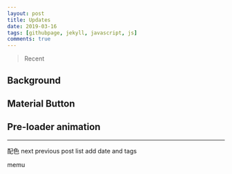 ```yaml
---
layout: post
title: Updates
date: 2019-03-16
tags: [githubpage, jekyll, javascript, js]
comments: true
---
```


>Recent
## Background
## Material Button
## Pre-loader animation


---
配色
next previous
post list add date and tags

memu
